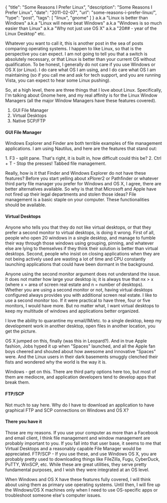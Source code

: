 {
  "title": "Some Reasons I Prefer Linux",
  "description": "Some Reasons I Prefer Linux",
  "date": "2011-02-07",
  "url": "some-reasons-i-prefer-linux/",
  "type": "post",
  "tags": [
    "linux",
    "gnome"
  ]
}
a.k.a "Linux is better than Windows"
a.k.a "Linux will never beat Windows"
a.k.a "Windows is so much easier than Linux"
a.k.a "Why not just use OS X"
a.k.a "20## - year of the Linux Desktop"
etc.

Whatever you want to call it, this is another post in the sea of posts comparing operating systems. I happen to like Linux, so that is the perspective you can expect. I am not going to tell you that a switch is absolutely necessary, or that Linux is better than your current OS without qualification. To be honest, I generally do not care if you use Windows or OS X (or Linux). I do care what OS I am using, and I do care what OS I am maintaining (so if you call me and ask for tech support, and you are running Vista, you can expect to hear some Linux pushing). 

So, at a high level, there are three things that I love about Linux. Specifically, I'm talking about Gnome here, and my real affinity is for the Linux Window Managers (all the major Window Managers have these features covered).

1.  GUI File Manager
2.  Virtual Desktops
3.  Native SCP/FTP

#### GUI File Manager

Windows Explorer and Finder are both terrible examples of file management applications. I am using Nautilus, and here are the features that stand out:

1\.  F3 - split pane.  That's right, it is built in, how difficult could this be?
2\.  Ctrl + T - Stop the presses!  Tabbed file management.

Really, how is it that Finder and Windows Explorer do not have these features? Before you start yelling about xPlorer2 or Pathfinder or whatever third party file manager you prefer for Windows and OS X, I agree, there are better alternatives available.  So why is that that Microsoft and Apple have not fired up their legal departments and stolen those ideas?  File management is a basic staple on your computer.  These functionalities should be available.

#### Virtual Desktops

Anyone who tells you that they do not like virtual desktops, or that they prefer a second monitor to virtual desktops, is doing it wrong. First of all, people who open 20 windows in a single desktop, and manage to fumble their way through those windows using grouping, pinning, and whatever else are lying to themselves if they think their solution is better than virtual desktops. Second, people who insist on closing applications when they are not being actively used are wasting a lot of time and CPU constantly launching applications that could have been dormant in the background.

Anyone using the second monitor argument does not understand the issue. It does not matter how large your desktop is; it is always true that nx > x (where x = area of screen real estate and n = number of desktops). Whether you are using a second monitor or not, having virtual desktops configured always provides you with additional screen real estate. I like to use a second monitor too. If it were practical to have three, four or five monitors, I would have more. But no matter what, I want virtual desktops to keep my multitude of windows and applications better organized.  

I love the ability to quarantine my email/IM/etc. to a single desktop, keep my development work in another desktop, open files in another location, you get the picture.

OS X jumped on this, finally (was this in Leopard?). And in true Apple fashion, Jobs hyped it up when "Spaces" launched, and all the Apple fan boys cheered and shouted about how awesome and innovative "Spaces" were. And the Linux users in their dark basements smuggly clenched their fists and wondered why the world is the way it is.  

Windows - get on this. There are third party options here too, but most of them are mediocre, and application developers tend to develop apps that break them.  

#### FTP/SCP

Not much to say here. Why do I have to download an application to have graphical FTP and SCP connections on Windows and OS X?

#### There you have it

Those are my reasons. If you use your computer as more than a Facebook and email client, I think file management and window management are probably important to you. If you fall into that user base, it seems to me that Virtual Desktops and a reasonably capable File Manager would be appreciated. FTP/SCP - If you use these, and use Windows OS X, you are probably pretty used to downloading things like FileZilla, Fugu, CyberDuck, PuTTY, WinSCP, etc. While these are great utilities, they serve pretty fundamental purposes, and I wish they were integrated at an OS level.

When Windows and OS X have these features fully covered, I will think about using them as primary use operating systems. Until then, I will fire up the Windows/OS X machines only when I need to use OS-specific apps or troubleshoot someone else's computer issues.  
